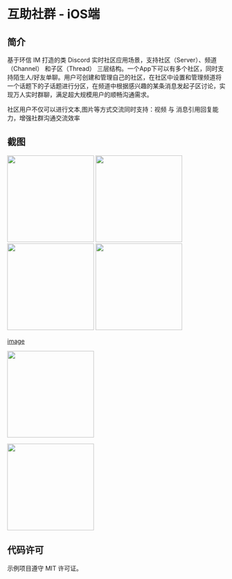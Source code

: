 # 互助社群 - iOS端

## 简介
基于环信 IM 打造的类 Discord 实时社区应用场景，支持社区（Server）、频道（Channel） 和子区（Thread） 三层结构。一个App下可以有多个社区，同时支持陌生人/好友单聊。用户可创建和管理自己的社区，在社区中设置和管理频道将一个话题下的子话题进行分区，在频道中根据感兴趣的某条消息发起子区讨论，实现万人实时群聊，满足超大规模用户的顺畅沟通需求。

社区用户不仅可以进行文本,图片等方式交流同时支持：视频 与 消息引用回复能力，增强社群沟通交流效率


## 截图
<span><img src="https://user-images.githubusercontent.com/15797691/209431375-09519a6f-b497-40d2-b8ee-46123bba2049.png" width="200px"></span>
<span><img src="https://user-images.githubusercontent.com/15797691/209431483-2dfe1ff8-4179-42c3-8494-db52898483b5.png" width="200px"></span>
<span><img src="https://user-images.githubusercontent.com/15797691/209430308-8e4355b4-da6d-41d6-a0c8-335d57a990b2.png" width="200px"></span>
<span><img src="https://user-images.githubusercontent.com/15797691/209430691-bf00f047-d81f-4e23-8a3e-35ddc41fde77.png" width="200px"></span>

[image]()

<span><img src="https://github.com/Jacky-LinPeng/EasemobCircle-2022-Innovation-Challenge/blob/master/Innovation-Challenge/LP-创意社群场景/305_1672053573.gif?raw=true!" width="200px"></span>

<span><img src="https://github.com/Jacky-LinPeng/EasemobCircle-2022-Innovation-Challenge/blob/master/Innovation-Challenge/LP-创意社群场景/305_1672053573.gif" width="200px"></span>


## 代码许可
示例项目遵守 MIT 许可证。

